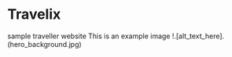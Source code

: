 # Travelix
sample traveller website
This is an example image
!.[alt_text_here].(hero_background.jpg)
